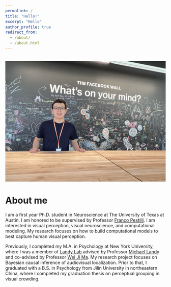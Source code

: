 ```yaml
---
permalink: /
title: "Hello!"
excerpt: "Hello"
author_profile: true
redirect_from: 
  - /about/
  - /about.html
---
```


<br/><img src='/images/zhen(1).jpg'>


About me
======
I am a first year Ph.D. student in Neuroscience at The University of Texas at Austin. I am honored to be supervised by Professor [Franco Pestilli](https://liberalarts.utexas.edu/psychology/faculty/fp4834). I am interested in visual perception, visual neuroscience, and computational modeling. My research focuses on how to build computational models to best capture human visual perception.

Previously, I completed my M.A. in Psychology at New York University, where I was a member of [Landy Lab](http://wp.nyu.edu/landylab) advised by Professor [Michael Landy](https://as.nyu.edu/faculty/michael-s-landy.html) and co-advised by Professor [Wei Ji Ma](https://as.nyu.edu/faculty/weiji-ma.html). My research project focuses on Bayesian causal inference of audiovisual localization. Prior to that, I graduated with a B.S. in Psychology from Jilin University in northeastern China, where I completed my graduation thesis on perceptual grouping in visual crowding.
